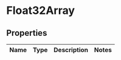 # Float32Array

## Properties
Name | Type | Description | Notes
------------ | ------------- | ------------- | -------------
